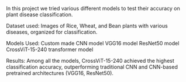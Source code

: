 In this project we tried various different models to test their accuracy on plant disease classification.

Dataset used:
Images of Rice, Wheat, and Bean plants with various diseases, organized for classification.

Models Used:
Custom made CNN model 
VGG16 model 
ResNet50 model 
CrossViT-15-240 transformer model 

Results:
Among all the models, CrossViT-15-240 achieved the highest classification accuracy, outperforming traditional CNN and CNN-based pretrained architectures (VGG16, ResNet50).
